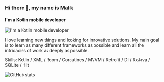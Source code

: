 ### Hi there 👋, my name is Malik

#### I'm a Kotlin mobile developer

![I'm a Kotlin mobile developer](https://kotlinexpertise.com/wp-content/uploads/2017/05/IMG_5812.png)

I love learning new things and looking for innovative solutions. My main goal is to learn as many different frameworks as possible and learn all the intricacies of work as deeply as possible. 

Skills: Kotlin / XML / Room / Coroutines / MVVM / Retrofit / DI / RxJava / SQLite / Hilt

![GitHub stats](https://github-readme-stats.vercel.app/api?username=T8RIN&show_icons=true)









